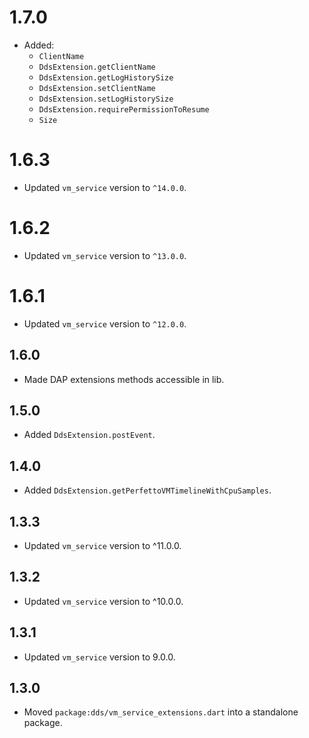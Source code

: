 # 1.7.0
- Added:
  - `ClientName`
  - `DdsExtension.getClientName`
  - `DdsExtension.getLogHistorySize`
  - `DdsExtension.setClientName`
  - `DdsExtension.setLogHistorySize`
  - `DdsExtension.requirePermissionToResume`
  - `Size`

# 1.6.3
- Updated `vm_service` version to `^14.0.0`.

# 1.6.2
- Updated `vm_service` version to `^13.0.0`.

# 1.6.1
- Updated `vm_service` version to `^12.0.0`.

## 1.6.0
- Made DAP extensions methods accessible in lib.

## 1.5.0
- Added `DdsExtension.postEvent`.

## 1.4.0

- Added `DdsExtension.getPerfettoVMTimelineWithCpuSamples`.

## 1.3.3

- Updated `vm_service` version to ^11.0.0.

## 1.3.2

- Updated `vm_service` version to ^10.0.0.

## 1.3.1

- Updated `vm_service` version to 9.0.0.

## 1.3.0

- Moved `package:dds/vm_service_extensions.dart` into a standalone package.
